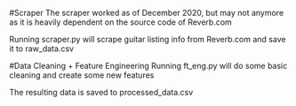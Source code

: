 #Scraper
The scraper worked as of December 2020, but may not anymore as it is heavily dependent on the source code of Reverb.com

Running scraper.py will scrape guitar listing info from Reverb.com and save it to raw_data.csv

#Data Cleaning + Feature Engineering
Running ft_eng.py will do some basic cleaning and create some new features

The resulting data is saved to processed_data.csv
